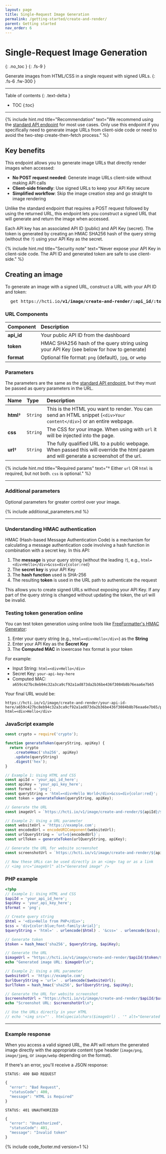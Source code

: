 ```yaml
---
layout: page
title: Single-Request Image Generation
permalink: /getting-started/create-and-render/
parent: Getting started
nav_order: 6
---
```

# Single-Request Image Generation
{: .no_toc }
{: .fs-9 }

Generate images from HTML/CSS in a single request with signed URLs.
{: .fs-6 .fw-300 }

<hr>

Table of contents
{: .text-delta }
- TOC
{:toc}

<hr>

{% include hint.md title="Recommendation" text="We recommend using the [standard API endpoint](/getting-started/using-the-api/) for most use cases. Only use this endpoint if you specifically need to generate image URLs from client-side code or need to avoid the two-step create-then-fetch process." %}

## Key benefits

This endpoint allows you to generate image URLs that directly render images when accessed:

- **No POST request needed**: Generate image URLs client-side without making API calls
- **Client-side friendly**: Use signed URLs to keep your API Key secure
- **Simplified workflow**: Skip the image creation step and go straight to image rendering

Unlike the standard endpoint that requires a POST request followed by using the returned URL, this endpoint lets you construct a signed URL that will generate and return the image when accessed.

Each API key has an associated API ID (public) and API Key (secret). The token is generated by creating an HMAC SHA256 hash of the query string (without the `?`) using your API Key as the secret.

{% include hint.md title="Security note" text="Never expose your API Key in client-side code. The API ID and generated token are safe to use client-side." %}

## Creating an image

To generate an image with a signed URL, construct a URL with your API ID and token:

<pre class="http-method fs-4">
  <span>get</span> https://hcti.io<b>/v1/image/create-and-render/:api_id/:token/:format</b>
</pre>

### URL Components

| Component | Description |
|:-------------|:------------------|
| **api_id** | Your public API ID from the dashboard |
| **token** | HMAC SHA256 hash of the query string using your API Key (see below for how to generate) |
| **format** | Optional file format: `png` (default), `jpg`, or `webp` |

### Parameters

The parameters are the same as the [standard API endpoint](/getting-started/using-the-api/#parameters), but they must be passed as query parameters in the URL.

| Name        | Type          | Description |
|:-------------|:------------------|:------|
| **html**† | `String` | This is the HTML you want to render. You can send an HTML snippet \(`<div>Your content</div>`\) or an entire webpage. |
| **css** | `String` | The CSS for your image. When using with `url` it will be injected into the page. |
| **url**† | `String` | The fully qualified URL to a public webpage. When passed this will override the html param and will generate a screenshot of the url. |

{% include hint.md title="Required params" text="† Either `url` OR `html` is required, but not both. `css` is optional." %}

<hr>

### Additional parameters

Optional parameters for greater control over your image.

{% include additional_parameters.md %}

<hr>

### Understanding HMAC authentication

HMAC (Hash-based Message Authentication Code) is a mechanism for calculating a message authentication code involving a hash function in combination with a secret key. In this API:

1. The **message** is your query string (without the leading `?`), e.g., `html=<div>Hello</div>&css=div{color:red}`
2. The **secret key** is your API Key
3. The **hash function** used is SHA-256
4. The resulting **token** is used in the URL path to authenticate the request

This allows you to create signed URLs without exposing your API Key. If any part of the query string is changed without updating the token, the url will be invalid.

### Testing token generation online

You can test token generation using online tools like [FreeFormatter's HMAC Generator](https://www.freeformatter.com/hmac-generator.html):

1. Enter your query string (e.g., `html=<div>Hello</div>`) as the **String**
2. Enter your API Key as the **Secret Key**
3. The **Computed MAC** in lowercase hex format is your token

For example:
- Input String: `html=<div>Hello</div>`
- Secret Key: `your-api-key-here`
- Computed MAC: `a659c427bc8eb94c32a3ca9cf92a1ad873da2b36be436f3084b8b76eaa6e7b65`

Your final URL would be:
```
https://hcti.io/v1/image/create-and-render/your-api-id-here/a659c427bc8eb94c32a3ca9cf92a1ad873da2b36be436f3084b8b76eaa6e7b65/png?html=<div>Hello</div>
```

### JavaScript example

```javascript
const crypto = require('crypto');

function generateToken(queryString, apiKey) {
  return crypto
    .createHmac('sha256', apiKey)
    .update(queryString)
    .digest('hex');
}

// Example 1: Using HTML and CSS
const apiId = 'your_api_id_here';
const apiKey = 'your_api_key_here';
const format = 'png';
const queryString = 'html=<div>Hello World</div>&css=div{color:red}';
const token = generateToken(queryString, apiKey);

// Generate the URL
const imageUrl = `https://hcti.io/v1/image/create-and-render/${apiId}/${token}/${format}?${queryString}`;

// Example 2: Using a URL parameter
const websiteUrl = 'https://example.com';
const encodedUrl = encodeURIComponent(websiteUrl);
const urlQueryString = `url=${encodedUrl}`;
const urlToken = generateToken(urlQueryString, apiKey);

// Generate the URL for website screenshot
const screenshotUrl = `https://hcti.io/v1/image/create-and-render/${apiId}/${urlToken}/${format}?${urlQueryString}`;

// Now these URLs can be used directly in an <img> tag or as a link
// <img src="imageUrl" alt="Generated image" />
```

### PHP example

```php
<?php
// Example 1: Using HTML and CSS
$apiId = 'your_api_id_here';
$apiKey = 'your_api_key_here';
$format = 'png';

// Create query string
$html = '<div>Hello from PHP</div>';
$css = 'div{color:blue;font-family:Arial}';
$queryString = 'html=' . urlencode($html) . '&css=' . urlencode($css);

// Generate token
$token = hash_hmac('sha256', $queryString, $apiKey);

// Generate the URL
$imageUrl = "https://hcti.io/v1/image/create-and-render/$apiId/$token/$format?$queryString";
echo "Generated image URL: $imageUrl\n";

// Example 2: Using a URL parameter
$websiteUrl = 'https://example.com';
$urlQueryString = 'url=' . urlencode($websiteUrl);
$urlToken = hash_hmac('sha256', $urlQueryString, $apiKey);

// Generate the URL for website screenshot
$screenshotUrl = "https://hcti.io/v1/image/create-and-render/$apiId/$urlToken/$format?$urlQueryString";
echo "Screenshot URL: $screenshotUrl\n";

// Use the URLs directly in your HTML
// echo '<img src="' . htmlspecialchars($imageUrl) . '" alt="Generated image">';
```

<hr>

### Example response

When you access a valid signed URL, the API will return the generated image directly with the appropriate content type header (`image/png`, `image/jpeg`, or `image/webp` depending on the format).

If there's an error, you'll receive a JSON response:

```
STATUS: 400 BAD REQUEST
```

```javascript
{
  "error": "Bad Request",
  "statusCode": 400,
  "message": "HTML is Required"
}
```

```
STATUS: 401 UNAUTHORIZED
```

```javascript
{
  "error": "Unauthorized",
  "statusCode": 401,
  "message": "Invalid token"
}
```

{% include code_footer.md version=1 %}
